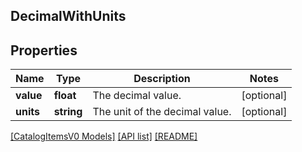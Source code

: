 ## DecimalWithUnits

## Properties

Name | Type | Description | Notes
------------ | ------------- | ------------- | -------------
**value** | **float** | The decimal value. | [optional]
**units** | **string** | The unit of the decimal value. | [optional]

[[CatalogItemsV0 Models]](../) [[API list]](../../Api) [[README]](../../../README.md)
